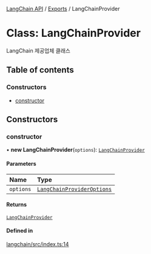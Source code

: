 [LangChain API](../../) / [Exports](../modules) / LangChainProvider

# Class: LangChainProvider

LangChain 제공업체 클래스

## Table of contents

### Constructors

- [constructor](LangChainProvider#constructor)

## Constructors

### constructor

• **new LangChainProvider**(`options`): [`LangChainProvider`](LangChainProvider)

#### Parameters

| Name | Type |
| :------ | :------ |
| `options` | [`LangChainProviderOptions`](../interfaces/LangChainProviderOptions) |

#### Returns

[`LangChainProvider`](LangChainProvider)

#### Defined in

[langchain/src/index.ts:14](https://github.com/robotaio/robota/blob/9579105c51358f78d543b68192b3502c0ddd981f/packages/langchain/src/index.ts#L14)
